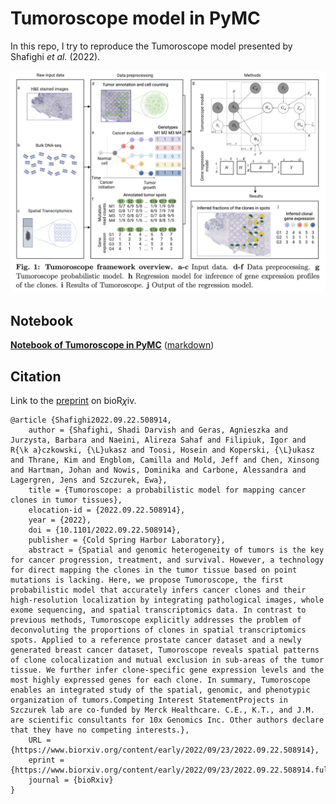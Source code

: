 # Tumoroscope model in PyMC

In this repo, I try to reproduce the Tumoroscope model presented by Shafighi *et al.* (2022).

![Tumorosope-overview](tumoroscope-overview.png)

## Notebook

**[Notebook of Tumoroscope in PyMC](tumoroscope.ipynb)** ([markdown](tumoroscope.md))

## Citation

Link to the [preprint](https://www.biorxiv.org/content/10.1101/2022.09.22.508914) on bioR$\chi$iv.

```
@article {Shafighi2022.09.22.508914,
	author = {Shafighi, Shadi Darvish and Geras, Agnieszka and Jurzysta, Barbara and Naeini, Alireza Sahaf and Filipiuk, Igor and R{\k a}czkowski, {\L}ukasz and Toosi, Hosein and Koperski, {\L}ukasz and Thrane, Kim and Engblom, Camilla and Mold, Jeff and Chen, Xinsong and Hartman, Johan and Nowis, Dominika and Carbone, Alessandra and Lagergren, Jens and Szczurek, Ewa},
	title = {Tumoroscope: a probabilistic model for mapping cancer clones in tumor tissues},
	elocation-id = {2022.09.22.508914},
	year = {2022},
	doi = {10.1101/2022.09.22.508914},
	publisher = {Cold Spring Harbor Laboratory},
	abstract = {Spatial and genomic heterogeneity of tumors is the key for cancer progression, treatment, and survival. However, a technology for direct mapping the clones in the tumor tissue based on point mutations is lacking. Here, we propose Tumoroscope, the first probabilistic model that accurately infers cancer clones and their high-resolution localization by integrating pathological images, whole exome sequencing, and spatial transcriptomics data. In contrast to previous methods, Tumoroscope explicitly addresses the problem of deconvoluting the proportions of clones in spatial transcriptomics spots. Applied to a reference prostate cancer dataset and a newly generated breast cancer dataset, Tumoroscope reveals spatial patterns of clone colocalization and mutual exclusion in sub-areas of the tumor tissue. We further infer clone-specific gene expression levels and the most highly expressed genes for each clone. In summary, Tumoroscope enables an integrated study of the spatial, genomic, and phenotypic organization of tumors.Competing Interest StatementProjects in Szczurek lab are co-funded by Merck Healthcare. C.E., K.T., and J.M. are scientific consultants for 10x Genomics Inc. Other authors declare that they have no competing interests.},
	URL = {https://www.biorxiv.org/content/early/2022/09/23/2022.09.22.508914},
	eprint = {https://www.biorxiv.org/content/early/2022/09/23/2022.09.22.508914.full.pdf},
	journal = {bioRxiv}
}
```
